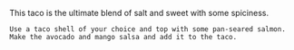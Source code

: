 This taco is the ultimate blend of salt and sweet with some spiciness.

    Use a taco shell of your choice and top with some pan-seared salmon.
    Make the avocado and mango salsa and add it to the taco.


